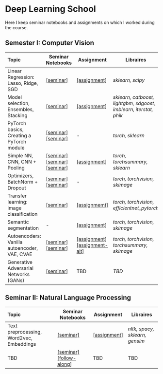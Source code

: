 # Deep Learning School

Here I keep seminar notebooks and assignments on which I worked during the course.

## Semester I: Computer Vision

| Topic | Seminar Notebooks | Assignment | Libraires |
| :--- | --- | --- | --- |
| Linear Regression: Lasso, Ridge, SGD | [[seminar]](https://github.com/WanomiR/DLS/blob/main/semester-1/seminars/%5Bseminar%5Dlinreg_regularization.ipynb) | [[assignment]](https://github.com/WanomiR/DLS/blob/main/semester-1/assignments/%5Bhw%5Dlinear_models.ipynb) | *sklearn, scipy* |
| Model selection, Ensembles, Stacking | [[seminar]](https://github.com/WanomiR/DLS/blob/main/semester-1/seminars/%5Bseminar%5Dmodel_selection_ensembles.ipynb) | [[assignment]](https://github.com/WanomiR/DLS/blob/main/semester-1/assignments/%5Bhw%5Dkaggle.ipynb) | *sklearn, catboost, lightgbm, xdgoost, imblearn, iterstat, phik* |
| PyTorch basics, Creating a PyTorch module | [[seminar]](https://github.com/WanomiR/DLS/blob/main/semester-1/seminars/%5Bseminar%5Dpytorch_basics.ipynb) [[seminar]](https://github.com/WanomiR/DLS/blob/main/semester-1/seminars/%5Bseminar%5Dcreating_module.ipynb) | - | *torch, sklearn* |
| Simple NN, CNN, CNN + Pooling | [[seminar]](https://github.com/WanomiR/DLS/blob/main/semester-1/seminars/%5Bseminar%5Dpytorch_simple_NN.ipynb) [[seminar]](https://github.com/WanomiR/DLS/blob/main/semester-1/seminars/%5Bseminar%5Dconvnet_pytorch.ipynb) [[seminar]](https://github.com/WanomiR/DLS/blob/main/semester-1/seminars/%5Bseminar%5Dconvolution_pooling.ipynb) | [[assignment]](https://github.com/WanomiR/DLS/blob/main/semester-1/assignments/%5Bhw%5Ddense_cnn.ipynb) | *torch, torchsummary, sklearn* |
| Optimizers, BatchNorm + Dropout | [[seminar]](https://github.com/WanomiR/DLS/blob/main/semester-1/seminars/%5Bseminar%5Dpytorch_optimizers.ipynb) [[seminar]](https://github.com/WanomiR/DLS/blob/main/semester-1/seminars/%5Bseminar%5Dpytorch_bn_dropout.ipynb) | - | *torch, torchvision, skimage* |
| Transfer learning: image classification | [[seminar]](https://github.com/WanomiR/DLS/blob/main/semester-1/seminars/%5Bseminar%5Dtransfer_learning_%5Bremastered_2021%5D.ipynb) | [[assignmemt]](https://github.com/WanomiR/DLS/blob/main/semester-1/assignments/%5Bhw%5Dsimpsons_classification.ipynb) | *torch, torchvision, efficientnet_pytorch* |
| Semantic segmentation | - | [[assignment]](https://github.com/WanomiR/DLS/blob/main/semester-1/assignments/%5Bhw%5Dsemantic_segmentation.ipynb) | *torch, torchvision, skimage* |
| Autoencoders: Vanilla autoencoder, VAE, CVAE | [[seminar]](https://github.com/WanomiR/DLS/blob/main/semester-1/seminars/%5Bseminar%5Dgenerative_models_timeseries.ipynb) [[seminar]](https://github.com/WanomiR/DLS/blob/main/semester-1/seminars/%5Bseminar%5Dvae.ipynb) | [[assignment]](https://github.com/WanomiR/Deep-Learning-School/blob/main/semester-1/assignments/%5Bhw%5Dautoencoders.ipynb) [[assignment-alt]](https://github.com/WanomiR/Deep-Learning-School/blob/main/semester-1/assignments/%5Bhw%5Dautoencoders-alt-vae.ipynb) | *torch, torchvision, torchsummary, skimage* |
| Generative Adversarial Networks (GANs) | [[seminar]](https://github.com/WanomiR/Deep-Learning-School/blob/main/semester-1/seminars/%5Bseminar%5Dgan.ipynb) | TBD | *TBD* |

## Seminar II: Natural Language Processing
| Topic | Seminar Notebooks | Assignment | Libraires |
| :--- | --- | --- | --- |
| Text preprocessing, Word2vec, Embeddings | [[seminar]](https://github.com/WanomiR/DLS/blob/main/semester-2/seminars/%5Bseminar%5Dtext_preprocessing_and_classification.ipynb) | [[assignment]](https://github.com/WanomiR/DLS/blob/main/semester-2/assignments/%5Bhw%5Dsimple_embeddings.ipynb) | *nltk, spacy, sklearn, gensim* |
| TBD | [[seminar]](https://github.com/WanomiR/Deep-Learning-School/blob/main/semester-2/seminars/%5Bseminar%5Dneural_text_classification.ipynb) [[follow-along]](https://github.com/WanomiR/Deep-Learning-School/blob/main/semester-2/seminars/%5Bfollow-along%5Dneural_text_classification.ipynb)| TBD | TBD | TBD | 
